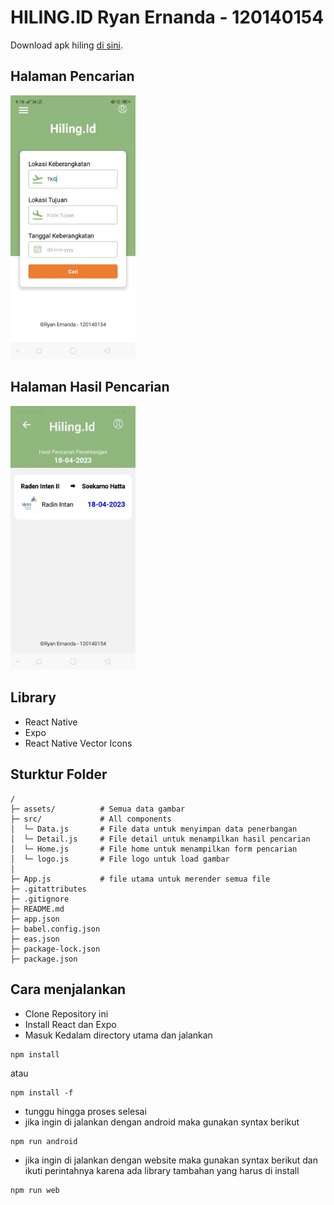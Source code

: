 # HILING.ID Ryan Ernanda - 120140154
Download apk hiling <a href="https://expo.dev/artifacts/eas/uCQa6KxcKqu36U92s19prY.apk">di sini</a>.

## Halaman Pencarian
<img src="assets/home.jpg" width="200px">

## Halaman Hasil Pencarian
<img src="assets/hasil.jpg" width="200px">

## Library
- React Native
- Expo
- React Native Vector Icons

## Sturktur Folder
```
/
├─ assets/          # Semua data gambar
├─ src/             # All components
│  └─ Data.js       # File data untuk menyimpan data penerbangan
│  └─ Detail.js     # File detail untuk menampilkan hasil pencarian
│  └─ Home.js       # File home untuk menampilkan form pencarian
│  └─ logo.js       # File logo untuk load gambar
│
├─ App.js           # file utama untuk merender semua file 
├─ .gitattributes
├─ .gitignore
├─ README.md
├─ app.json
├─ babel.config.json
├─ eas.json
├─ package-lock.json
├─ package.json
```

## Cara menjalankan
- Clone Repository ini
- Install React dan Expo
- Masuk Kedalam directory utama dan jalankan
```
npm install
```
atau
```
npm install -f
```
- tunggu hingga proses selesai
- jika ingin di jalankan dengan android maka gunakan syntax berikut 
```
npm run android
``` 
- jika ingin di jalankan dengan website maka gunakan syntax berikut dan ikuti perintahnya karena ada library tambahan yang harus di install
```
npm run web
```


